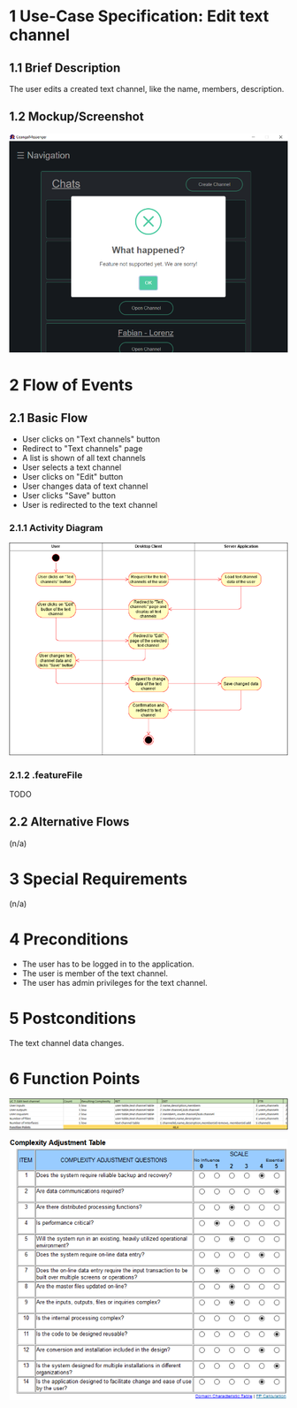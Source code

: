 # 1 Use-Case Specification: Edit text channel

## 1.1 Brief Description

The user edits a created text channel, like the name, members, description.

## 1.2 Mockup/Screenshot

![Screenshot](../Diagrams/Screenshots/CreateTextChannelScreenshot.png)

# 2 Flow of Events

## 2.1 Basic Flow

- User clicks on "Text channels" button
- Redirect to "Text channels" page
- A list is shown of all text channels
- User selects a text channel
- User clicks on "Edit" button
- User changes data of text channel
- User clicks "Save" button
- User is redirected to the text channel

### 2.1.1 Activity Diagram

![ActivityDiagram](../Diagrams/Activity%20Diagrams/EditTextChannelActivityDiagram.png)

### 2.1.2 .featureFile

TODO

## 2.2 Alternative Flows

(n/a)

# 3 Special Requirements

(n/a)

# 4 Preconditions

- The user has to be logged in to the application.
- The user is member of the text channel.
- The user has admin privileges for the text channel.

# 5 Postconditions

The text channel data changes.

# 6 Function Points

![FP](../Diagrams/FP%20UseCases/EditTextChannelFP.png)

![ComplexityTable](../FunctionPoints/ComplexityAdjustmentTable.png)
